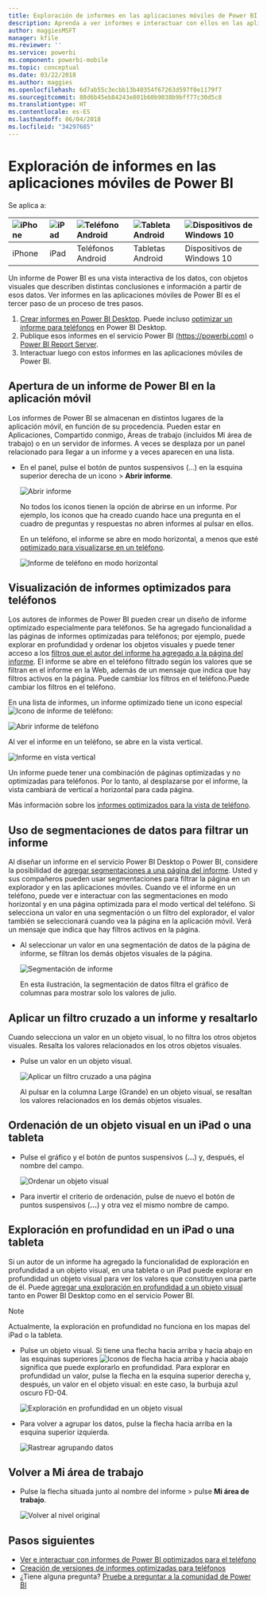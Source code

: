 ```yaml
---
title: Exploración de informes en las aplicaciones móviles de Power BI
description: Aprenda a ver informes e interactuar con ellos en las aplicaciones móviles de Power BI del teléfono o la tableta. Cree informes en el servicio Power BI o en Power BI Desktop y, luego, interactúe con ellos en las aplicaciones móviles.
author: maggiesMSFT
manager: kfile
ms.reviewer: ''
ms.service: powerbi
ms.component: powerbi-mobile
ms.topic: conceptual
ms.date: 03/22/2018
ms.author: maggies
ms.openlocfilehash: 6d7ab55c3ecbb13b40354f67263d597f0e1179f7
ms.sourcegitcommit: 80d6b45eb84243e801b60b9038b9bff77c30d5c8
ms.translationtype: HT
ms.contentlocale: es-ES
ms.lasthandoff: 06/04/2018
ms.locfileid: "34297685"
---
```

# <a name="explore-reports-in-the-power-bi-mobile-apps"></a>Exploración de informes en las aplicaciones móviles de Power BI
Se aplica a:

| ![iPhone](media/mobile-reports-in-the-mobile-apps/ios-logo-40-px.png) | ![iPad](media/mobile-reports-in-the-mobile-apps/ios-logo-40-px.png) | ![Teléfono Android](media/mobile-reports-in-the-mobile-apps/android-logo-40-px.png) | ![Tableta Android](media/mobile-reports-in-the-mobile-apps/android-logo-40-px.png) | ![Dispositivos de Windows 10](media/mobile-reports-in-the-mobile-apps/win-10-logo-40-px.png) |
|:--- |:--- |:--- |:--- |:--- |
| iPhone |iPad |Teléfonos Android |Tabletas Android |Dispositivos de Windows 10 |

Un informe de Power BI es una vista interactiva de los datos, con objetos visuales que describen distintas conclusiones e información a partir de esos datos. Ver informes en las aplicaciones móviles de Power BI es el tercer paso de un proceso de tres pasos.

1. [Crear informes en Power BI Desktop](desktop-report-view.md). Puede incluso [optimizar un informe para teléfonos](mobile-apps-view-phone-report.md) en Power BI Desktop. 
2. Publique esos informes en el servicio Power BI [(https://powerbi.com)](https://powerbi.com) o [Power BI Report Server](report-server/get-started.md).  
3. Interactuar luego con estos informes en las aplicaciones móviles de Power BI.

## <a name="open-a-power-bi-report-in-the-mobile-app"></a>Apertura de un informe de Power BI en la aplicación móvil
Los informes de Power BI se almacenan en distintos lugares de la aplicación móvil, en función de su procedencia. Pueden estar en Aplicaciones, Compartido conmigo, Áreas de trabajo (incluidos Mi área de trabajo) o en un servidor de informes. A veces se desplaza por un panel relacionado para llegar a un informe y a veces aparecen en una lista.

* En el panel, pulse el botón de puntos suspensivos (...) en la esquina superior derecha de un icono > **Abrir informe**.
  
  ![Abrir informe](media/mobile-reports-in-the-mobile-apps/power-bi-android-open-report-tile.png)
  
  No todos los iconos tienen la opción de abrirse en un informe. Por ejemplo, los iconos que ha creado cuando hace una pregunta en el cuadro de preguntas y respuestas no abren informes al pulsar en ellos. 
  
  En un teléfono, el informe se abre en modo horizontal, a menos que esté [optimizado para visualizarse en un teléfono](mobile-reports-in-the-mobile-apps.md#view-reports-optimized-for-phones).
  
  ![Informe de teléfono en modo horizontal](media/mobile-reports-in-the-mobile-apps/power-bi-iphone-report-landscape.png)

## <a name="view-reports-optimized-for-phones"></a>Visualización de informes optimizados para teléfonos
Los autores de informes de Power BI pueden crear un diseño de informe optimizado especialmente para teléfonos. Se ha agregado funcionalidad a las páginas de informes optimizadas para teléfonos; por ejemplo, puede explorar en profundidad y ordenar los objetos visuales y puede tener acceso a los [filtros que el autor del informe ha agregado a la página del informe](mobile-apps-view-phone-report.md#filter-the-report-page-on-a-phone). El informe se abre en el teléfono filtrado según los valores que se filtran en el informe en la Web, además de un mensaje que indica que hay filtros activos en la página. Puede cambiar los filtros en el teléfono.Puede cambiar los filtros en el teléfono.

En una lista de informes, un informe optimizado tiene un icono especial ![Icono de informe de teléfono](media/mobile-reports-in-the-mobile-apps/power-bi-phone-report-icon.png):

![Abrir informe de teléfono](media/mobile-reports-in-the-mobile-apps/power-bi-android-phone-report.png)

Al ver el informe en un teléfono, se abre en la vista vertical.

![Informe en vista vertical](media/mobile-reports-in-the-mobile-apps/07-power-bi-phone-report-portrait.png)

 Un informe puede tener una combinación de páginas optimizadas y no optimizadas para teléfonos. Por lo tanto, al desplazarse por el informe, la vista cambiará de vertical a horizontal para cada página.

Más información sobre los [informes optimizados para la vista de teléfono](mobile-apps-view-phone-report.md).

## <a name="use-slicers-to-filter-a-report"></a>Uso de segmentaciones de datos para filtrar un informe
Al diseñar un informe en el servicio Power BI Desktop o Power BI, considere la posibilidad de [agregar segmentaciones a una página del informe](power-bi-visualization-slicers.md). Usted y sus compañeros pueden usar segmentaciones para filtrar la página en un explorador y en las aplicaciones móviles. Cuando ve el informe en un teléfono, puede ver e interactuar con las segmentaciones en modo horizontal y en una página optimizada para el modo vertical del teléfono. Si selecciona un valor en una segmentación o un filtro del explorador, el valor también se seleccionará cuando vea la página en la aplicación móvil. Verá un mensaje que indica que hay filtros activos en la página.  

* Al seleccionar un valor en una segmentación de datos de la página de informe, se filtran los demás objetos visuales de la página.
  
  ![Segmentación de informe](media/mobile-reports-in-the-mobile-apps/power-bi-android-tablet-report-slicer.png)
  
  En esta ilustración, la segmentación de datos filtra el gráfico de columnas para mostrar solo los valores de julio.

## <a name="cross-filter-and-highlight-a-report"></a>Aplicar un filtro cruzado a un informe y resaltarlo
Cuando selecciona un valor en un objeto visual, lo no filtra los otros objetos visuales. Resalta los valores relacionados en los otros objetos visuales.

* Pulse un valor en un objeto visual.
  
  ![Aplicar un filtro cruzado a una página](media/mobile-reports-in-the-mobile-apps/power-bi-android-tablet-report-highlight.png)
  
  Al pulsar en la columna Large (Grande) en un objeto visual, se resaltan los valores relacionados en los demás objetos visuales. 

## <a name="sort-a-visual-on-an-ipad-or-a-tablet"></a>Ordenación de un objeto visual en un iPad o una tableta
* Pulse el gráfico y el botón de puntos suspensivos (**...**) y, después, el nombre del campo.
  
   ![Ordenar un objeto visual](media/mobile-reports-in-the-mobile-apps/power-bi-android-tablet-report-sort.png)
* Para invertir el criterio de ordenación, pulse de nuevo el botón de puntos suspensivos (**...**) y otra vez el mismo nombre de campo.

## <a name="drill-down-on-an-ipad-or-a-tablet"></a>Exploración en profundidad en un iPad o una tableta
Si un autor de un informe ha agregado la funcionalidad de exploración en profundidad a un objeto visual, en una tableta o un iPad puede explorar en profundidad un objeto visual para ver los valores que constituyen una parte de él. Puede [agregar una exploración en profundidad a un objeto visual](power-bi-visualization-drill-down.md) tanto en Power BI Desktop como en el servicio Power BI. 

> [!NOTE]
> Actualmente, la exploración en profundidad no funciona en los mapas del iPad o la tableta.
> 
> 

* Pulse un objeto visual. Si tiene una flecha hacia arriba y hacia abajo en las esquinas superiores ![Iconos de flecha hacia arriba y hacia abajo](media/mobile-reports-in-the-mobile-apps/power-bi-mobile-drill-up-down.png)significa que puede explorarlo en profundidad. Para explorar en profundidad un valor, pulse la flecha en la esquina superior derecha y, después, un valor en el objeto visual: en este caso, la burbuja azul oscuro FD-04.
  
  ![Exploración en profundidad en un objeto visual](media/mobile-reports-in-the-mobile-apps/power-bi-mobile-drill-down-one.png)
* Para volver a agrupar los datos, pulse la flecha hacia arriba en la esquina superior izquierda.
  
  ![Rastrear agrupando datos](media/mobile-reports-in-the-mobile-apps/power-bi-mobile-drill-up.png)

## <a name="go-back-to-my-workspace"></a>Volver a Mi área de trabajo
* Pulse la flecha situada junto al nombre del informe > pulse **Mi área de trabajo**.
  
  ![Volver al nivel original](media/mobile-reports-in-the-mobile-apps/power-bi-iphone-report-back.png)

## <a name="next-steps"></a>Pasos siguientes
* [Ver e interactuar con informes de Power BI optimizados para el teléfono](mobile-apps-view-phone-report.md)
* [Creación de versiones de informes optimizadas para teléfonos](desktop-create-phone-report.md)
* ¿Tiene alguna pregunta? [Pruebe a preguntar a la comunidad de Power BI](http://community.powerbi.com/)

